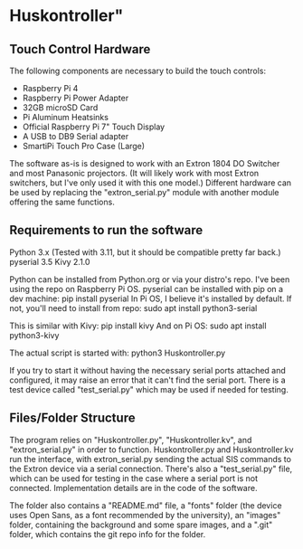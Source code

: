 # Huskontroller" 

## Touch Control Hardware
The following components are necessary to build the touch controls:
- Raspberry Pi 4
- Raspberry Pi Power Adapter
- 32GB microSD Card
- Pi Aluminum Heatsinks
- Official Raspberry Pi 7" Touch Display
- A USB to DB9 Serial adapter
- SmartiPi Touch Pro Case (Large)

The software as-is is designed to work with an Extron 1804 DO Switcher and most Panasonic projectors. (It will likely work with most Extron switchers, but I've only used it with this one model.) Different hardware can be used by replacing the "extron_serial.py" module with another module offering the same functions.

## Requirements to run the software
Python 3.x (Tested with 3.11, but it should be compatible pretty far back.)
pyserial 3.5
Kivy 2.1.0

Python can be installed from Python.org or via your distro's repo. I've been using the repo on Raspberry Pi OS.
pyserial can be installed with pip on a dev machine:
pip install pyserial
In Pi OS, I believe it's installed by default. If not, you'll need to install from repo:
sudo apt install python3-serial

This is similar with Kivy:
pip install kivy
And on Pi OS:
sudo apt install python3-kivy

The actual script is started with:
python3 Huskontroller.py

If you try to start it without having the necessary serial ports attached and configured, it may raise an error that it can't find the serial port. There is a test device called "test_serial.py" which may be used if needed for testing.

## Files/Folder Structure
The program relies on "Huskontroller.py", "Huskontroller.kv", and "extron_serial.py" in order to function. Huskontroller.py and Huskontroller.kv run the interface, with extron_serial.py sending the actual SIS commands to the Extron device via a serial connection. There's also a "test_serial.py" file, which can be used for testing in the case where a serial port is not connected. Implementation details are in the code of the software.

The folder also contains a "README.md" file, a "fonts" folder (the device uses Open Sans, as a font recommended by the university), an "images" folder, containing the background and some spare images, and a ".git" folder, which contains the git repo info for the folder.
